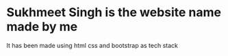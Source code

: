 # Sukhmeet Singh is the website name made by me
It has been made using html css and bootstrap as tech stack
